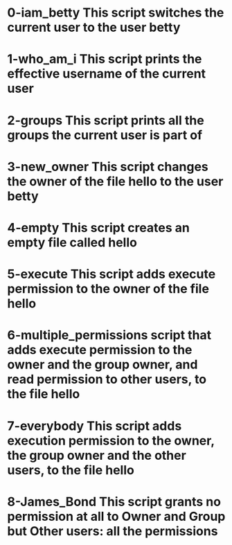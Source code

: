 # 0-iam_betty This script switches the current user to the user betty
# 1-who_am_i This script prints the effective username of the current user
# 2-groups This script prints all the groups the current user is part of
# 3-new_owner This script changes the owner of the file hello to the user betty
# 4-empty This script creates an empty file called hello
# 5-execute This script adds execute permission to the owner of the file hello 
# 6-multiple_permissions script that adds execute permission to the owner and the group owner, and read permission to other users, to the file hello
# 7-everybody This script adds execution permission to the owner, the group owner and the other users, to the file hello
# 8-James_Bond This script grants no permission at all to Owner and Group but Other users: all the permissions
#
#
#
#
